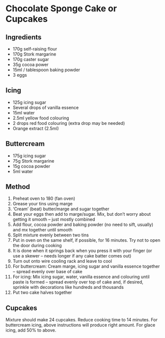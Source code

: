 # Chocolate Sponge Cake or Cupcakes

## Ingredients

- 170g self-raising flour
- 170g Stork margarine
- 170g caster sugar
- 35g cocoa power
- 15ml / tablespoon baking powder
- 3 eggs

## Icing

- 125g icing sugar
- Several drops of vanilla essence
- 15ml water
- 2.5ml yellow food colouring
- 2 drops red food colouring (extra drop may be needed)
- Orange extract (2.5ml)

## Buttercream

- 175g icing sugar
- 75g Stork margarine
- 15g cocoa powder
- 5ml water

## Method

1. Preheat oven to 180 (fan oven)
2. Grease your tins using marge
3. ‘Cream’ (beat) butter/marge and sugar together
4. Beat your eggs then add to marge/sugar. Mix, but don’t worry about getting it smooth – just mostly combined
5. Add flour, cocoa powder and baking powder (no need to sift, usually) and mx together until smooth
6. Split mixture evenly between two tins
7. Put in oven on the same shelf, if possible, for 16 minutes. Try not to open the door during cooking
8. It is done when it springs back when you press it with your finger (or use a skewer – needs longer if any cake batter comes out)
9. Turn out onto wire cooling rack and leave to cool
10. For buttercream: Cream marge, icing sugar and vanilla essence together – spread evenly over base of cake
11. For icing: Mix icing sugar, water, vanilla essence and colouring until paste is formed – spread evenly over top of cake and, if desired, sprinkle with decorations like hundreds and thousands
12. Put two cake halves together

## Cupcakes
Mixture should make 24 cupcakes.  Reduce cooking time to 14 minutes.  For buttercream icing, above instructions will produce right amount.  For glace icing, add 50% to above.